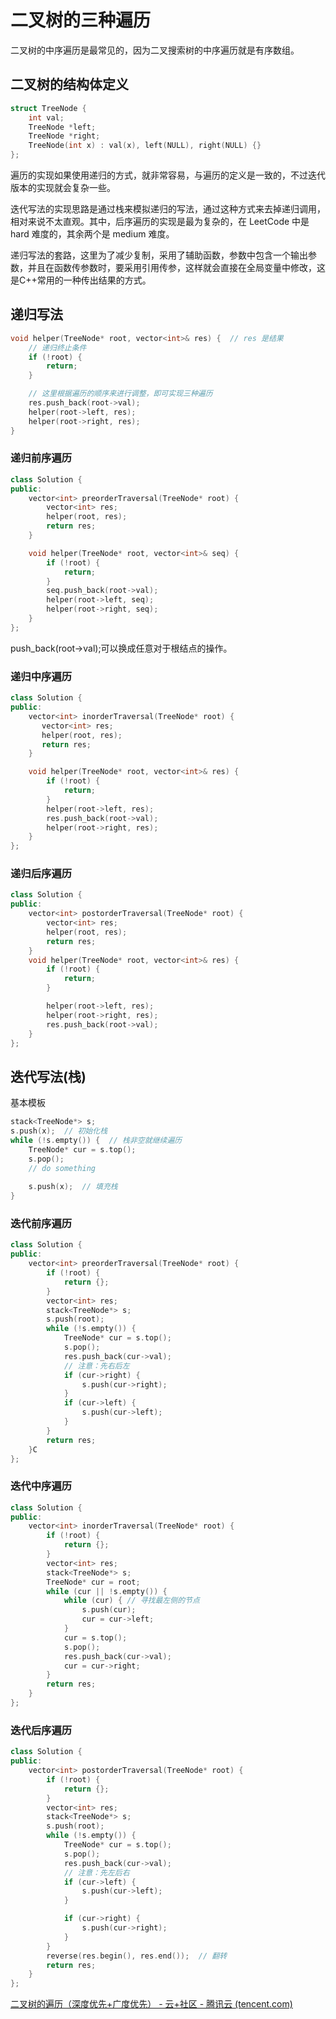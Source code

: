 # 二叉树的三种遍历
二叉树的中序遍历是最常见的，因为二叉搜索树的中序遍历就是有序数组。

## 二叉树的结构体定义

```c++
struct TreeNode {
    int val;
    TreeNode *left;
    TreeNode *right;
    TreeNode(int x) : val(x), left(NULL), right(NULL) {}
};
```

遍历的实现如果使用递归的方式，就非常容易，与遍历的定义是一致的，不过迭代版本的实现就会复杂一些。

迭代写法的实现思路是通过栈来模拟递归的写法，通过这种方式来去掉递归调用，相对来说不太直观。其中，后序遍历的实现是最为复杂的，在 LeetCode 中是 hard 难度的，其余两个是 medium 难度。

递归写法的套路，这里为了减少复制，采用了辅助函数，参数中包含一个输出参数，并且在函数传参数时，要采用引用传参，这样就会直接在全局变量中修改，这是C++常用的一种传出结果的方式。

## 递归写法
```c++
void helper(TreeNode* root, vector<int>& res) {  // res 是结果
    // 递归终止条件
    if (!root) {
        return;
    }

    // 这里根据遍历的顺序来进行调整，即可实现三种遍历
    res.push_back(root->val);
    helper(root->left, res);
    helper(root->right, res);
}
```

### 递归前序遍历

```c++
class Solution {
public:
    vector<int> preorderTraversal(TreeNode* root) {
        vector<int> res;
        helper(root, res);
        return res;
    }

    void helper(TreeNode* root, vector<int>& seq) {
        if (!root) {
            return;
        }
        seq.push_back(root->val);
        helper(root->left, seq);
        helper(root->right, seq);
    }
};
```
push_back(root->val);可以换成任意对于根结点的操作。

### 递归中序遍历

```c++
class Solution {
public:
    vector<int> inorderTraversal(TreeNode* root) {
       vector<int> res;
       helper(root, res);
       return res; 
    }

    void helper(TreeNode* root, vector<int>& res) {
        if (!root) {
            return;
        }
        helper(root->left, res);
        res.push_back(root->val);
        helper(root->right, res);
    }
};
```

### 递归后序遍历

```c++
class Solution {
public:
    vector<int> postorderTraversal(TreeNode* root) {
        vector<int> res;
        helper(root, res);
        return res;
    }
    void helper(TreeNode* root, vector<int>& res) {
        if (!root) {
            return;
        }

        helper(root->left, res);
        helper(root->right, res);
        res.push_back(root->val);
    }
};
```

## 迭代写法(栈)
基本模板
```c++
stack<TreeNode*> s;
s.push(x);  // 初始化栈
while (!s.empty()) {  // 栈非空就继续遍历
    TreeNode* cur = s.top();
    s.pop();
    // do something
    
    s.push(x);  // 填充栈
}
```

### 迭代前序遍历

```C++
class Solution {
public:
    vector<int> preorderTraversal(TreeNode* root) {
        if (!root) {
            return {};
        }
        vector<int> res;
        stack<TreeNode*> s;
        s.push(root);
        while (!s.empty()) {
            TreeNode* cur = s.top();
            s.pop();
            res.push_back(cur->val);
            // 注意：先右后左
            if (cur->right) {
                s.push(cur->right);
            }
            if (cur->left) {
                s.push(cur->left);
            }
        }
        return res;
    }C
};
```

### 迭代中序遍历

```c++
class Solution {
public:
    vector<int> inorderTraversal(TreeNode* root) {
        if (!root) {
            return {};
        }
        vector<int> res;
        stack<TreeNode*> s;
        TreeNode* cur = root;
        while (cur || !s.empty()) {
            while (cur) { // 寻找最左侧的节点
                s.push(cur);
                cur = cur->left;
            }
            cur = s.top();
            s.pop();
            res.push_back(cur->val);
            cur = cur->right;
        }
        return res; 
    }
};
```

### 迭代后序遍历

```c++
class Solution {
public:
    vector<int> postorderTraversal(TreeNode* root) {
        if (!root) {
            return {};
        }
        vector<int> res;
        stack<TreeNode*> s;
        s.push(root);
        while (!s.empty()) {
            TreeNode* cur = s.top();
            s.pop();
            res.push_back(cur->val);
            // 注意：先左后右
            if (cur->left) {
                s.push(cur->left);
            }

            if (cur->right) {
                s.push(cur->right);
            }
        }
        reverse(res.begin(), res.end());  // 翻转
        return res;
    }
};
```



[二叉树的遍历（深度优先+广度优先） - 云+社区 - 腾讯云 (tencent.com)](https://cloud.tencent.com/developer/article/1632481)

